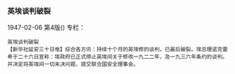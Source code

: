 ### 英埃谈判破裂

1947-02-06
第4版()
专栏：

    英埃谈判破裂
    【新华社延安三十日电】综合各方讯：持续十个月的英埃修的谈判，已最后破裂。埃总理诺克雷希于二十六日宣称：埃政府已正式停止英埃间关于修改一九二二年，及一九三六年条约的谈判。并决定将英埃间一切未决问题，提交联合国安全理事会。
